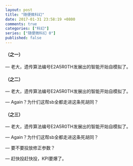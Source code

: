 ```yaml
---
layout: post
title: "随便微科幻"
date: 2017-01-31 23:58:19 +0800
comments: true
categories: ["科幻"]
series: ["随便微科幻 0"]
published: false
---
```




#### （之一）

— 老大，遗传算法编号E2A5R0TH发展出的智能开始自模拟了。

<!--more-->

#### （之二）

— 老大，遗传算法编号E2A5R0TH发展出的智能开始自模拟了。

— Again？为什们这帮sb全都走进这条死胡同？


#### （之三）

— 老大，遗传算法编号E2A5R0TH发展出的智能开始自模拟了。

— Again？为什们这帮sb全都走进这条死胡同？

— 要不要投放修正参数？

— 赶快投赶快投，KPI要爆了。